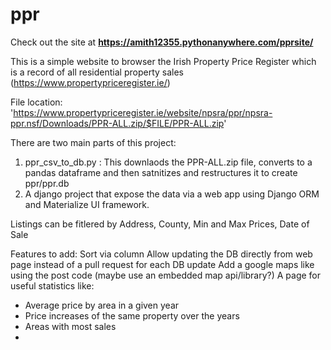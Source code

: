 # ppr

Check out the site at **https://amith12355.pythonanywhere.com/pprsite/**

This is a simple website to browser the Irish Property Price Register which is a record of all residential property sales (https://www.propertypriceregister.ie/)

File location: 'https://www.propertypriceregister.ie/website/npsra/ppr/npsra-ppr.nsf/Downloads/PPR-ALL.zip/$FILE/PPR-ALL.zip'

There are two main parts of this project:

1) ppr_csv_to_db.py : This downlaods the PPR-ALL.zip file, converts to a pandas dataframe and then satnitizes and restructures it to create ppr/ppr.db
2) A django project that expose the data via a web app using Django ORM and Materialize UI framework.

Listings can be fitlered by Address, County, Min and Max Prices, Date of Sale

Features to add:
Sort via column
Allow updating the DB directly from web page instead of a pull request for each DB update
Add a google maps like using the post code (maybe use an embedded map api/library?)
A page for useful statistics like:
  - Average price by area in a given year
  - Price increases of the same property over the years
  - Areas with most sales
  - 
